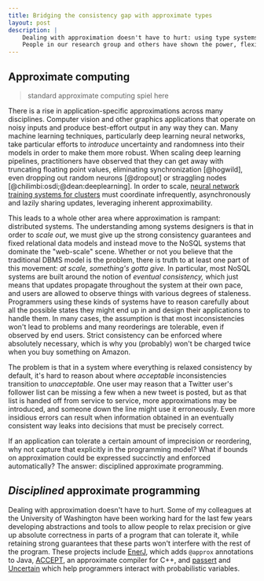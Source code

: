 ```yaml
---
title: Bridging the consistency gap with approximate types
layout: post
description: |
    Dealing with approximation doesn't have to hurt: using type systems 
    People in our research group and others have shown the power, flexibility, and safety of disciplined approximate computing. Using type systems, it is possible to 
---
```


## Approximate computing

> standard approximate computing spiel here

There is a rise in application-specific approximations across many disciplines. Computer vision and other graphics applications that operate on noisy inputs and produce best-effort output in any way they can. Many machine learning techniques, particularly deep learning neural networks, take particular efforts to *introduce* uncertainty and randomness into their models in order to make them more robust. When scaling deep learning pipelines, practitioners have observed that they can get away with truncating floating point values, eliminating synchronization [@hogwild], even dropping out random neurons [@dropout] or straggling nodes [@chilimbi:osdi;@dean:deeplearning]. In order to scale, [neural network training systems for clusters][dean] must coordinate infrequently, asynchronously and lazily sharing updates, leveraging inherent approximability.

This leads to a whole other area where approximation is rampant: distributed systems. The understanding among systems designers is that in order to *scale out*, we must give up the strong consistency guarantees and fixed relational data models and instead move to the NoSQL systems that dominate the "web-scale" scene. Whether or not you believe that the traditional DBMS model is the problem, there is truth to at least one part of this movement: *at scale, something's gotta give.* In particular, most NoSQL systems are built around the notion of *eventual consistency,* which just means that updates propagate throughout the system at their own pace, and users are allowed to observe things with various degrees of staleness. Programmers using these kinds of systems have to reason carefully about all the possible states they might end up in and design their applications to handle them. In many cases, the assumption is that most inconsistencies won't lead to problems and many reorderings are tolerable, even if observed by end users. Strict consistency can be enforced where absolutely necessary, which is why you (probably) won't be charged twice when you buy something on Amazon.

The problem is that in a system where everything is relaxed consistency by default, it's hard to reason about where *acceptable* inconsistencies transition to *unacceptable*. One user may reason that a Twitter user's follower list can be missing a few when a new tweet is posted, but as that list is handed off from service to service, more approximations may be introduced, and someone down the line might use it erroneously. Even more insidious errors can result when information obtained in an eventually consistent way leaks into decisions that must be precisely correct.

If an application can tolerate a certain amount of imprecision or reordering, why not capture that explicitly in the programming model? What if bounds on approximation could be expressed succinctly and enforced automatically? The answer: disciplined approximate programming.

## *Disciplined* approximate programming

Dealing with approximation doesn't have to hurt. Some of my colleagues at the University of Washington have been working hard for the last few years developing abstractions and tools to allow people to relax precision or give up absolute correctness in parts of a program that can tolerate it, while retaining strong guarantees that these parts won't interfere with the rest of the program. These projects include [EnerJ](http://homes.cs.washington.edu/~asampson/home/blog/enerj.html), which adds `@approx` annotations to Java, [ACCEPT](https://sampa.cs.washington.edu/accept), an approximate compiler for C++, and [passert](http://homes.cs.washington.edu/~asampson/blog/passert.html) and [Uncertain<T>](http://research.microsoft.com/apps/pubs/default.aspx?id=208236) which help programmers interact with probabilistic variables.


[dean]: http://papers.nips.cc/paper/4687-large-scale-distributed-deep-networks.pdf "Jeff Dean, et al., Large Scale Distributed Deep Networks, Advances in Neural Information Processing Systems (2012)."
[hogwild]: http://papers.nips.cc/paper/4390-hogwild-a-lock-free-approach-to-parallelizing-stochastic-gradient-descent.pdf "Hogwild: A Lock-Free Approach to Parallelizing Stochastic Gradient Descent"